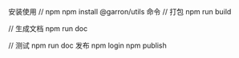 安装使用
// npm
npm install @garron/utils
命令
// 打包
npm run build

// 生成文档
npm run doc

// 测试
npm run doc
发布
npm login
npm publish



